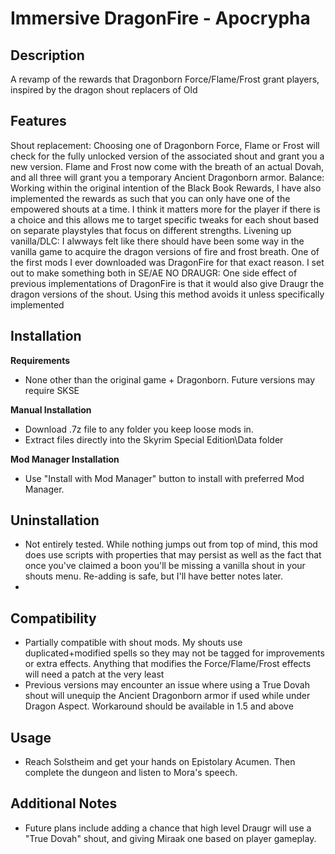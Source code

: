 # Immersive DragonFire - Apocrypha 

## Description

A revamp of the rewards that Dragonborn Force/Flame/Frost grant players, inspired by the dragon shout replacers of Old 

## Features

Shout replacement: Choosing one of Dragonborn Force, Flame or Frost will check for the fully unlocked version of the associated shout and grant you a new version. Flame and Frost now come with the breath of an actual Dovah, and all three will grant you a temporary Ancient Dragonborn armor.
Balance: Working within the original intention of the Black Book Rewards, I have also implemented the rewards as such that you can only have one of the empowered shouts at a time. I think it matters more for the player if there is a choice and this allows me to target specific tweaks for each shout based on separate playstyles that focus on different strengths.
Livening up vanilla/DLC: I alwways felt like there should have been some way in the vanilla game to acquire the dragon versions of fire and frost breath. One of the first mods I ever downloaded was DragonFire for that exact reason. I set out to make something both in SE/AE
NO DRAUGR: One side effect of previous implementations of DragonFire is that it would also give Draugr the dragon versions of the shout. Using this method avoids it unless specifically implemented

## Installation

 **Requirements**
 
   - None other than the original game + Dragonborn. Future versions may require SKSE 

 **Manual Installation**
 
   - Download .7z file to any folder you keep loose mods in.
   - Extract files directly into the Skyrim Special Edition\Data folder 

 **Mod Manager Installation**
 
   - Use "Install with Mod Manager" button to install with preferred Mod Manager. 

## Uninstallation

  - Not entirely tested. While nothing jumps out from top of mind, this mod does use scripts with properties that may persist as well as the fact that once you've claimed a boon you'll be missing a vanilla shout in your shouts menu. Re-adding is safe, but I'll have better notes later.
  - 
## Compatibility

- Partially compatible with shout mods. My shouts use duplicated+modified spells so they may not be tagged for improvements or extra effects. Anything that modifies the Force/Flame/Frost effects will need a patch at the very least
- Previous versions may encounter an issue where using a True Dovah shout will unequip the Ancient Dragonborn armor if used while under Dragon Aspect. Workaround should be available in 1.5 and above

## Usage

- Reach Solstheim and get your hands on Epistolary Acumen. Then complete the dungeon and listen to Mora's speech. 

## Additional Notes

- Future plans include adding a chance that high level Draugr will use a "True Dovah" shout, and giving Miraak one based on player gameplay.

